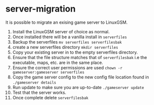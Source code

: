 # server-migration

It is possible to migrate an exising game server to LinuxGSM.

1. Install the LinuxGSM server of choice as normal.
2. Once installed there will be a vanilla install in `serverfiles`
3. Backup the serverfiles `mv serverfiles serverfilesbak`
4. create a new serverfiles directory `mkdir serverfiles`
5. Copy your existing server in to the empty serverfiles directory.
6. Ensure that the file structure matches that of `serverfilesbak` i.e the executable, maps, etc. are in the same place.
7. Ensure the correct user permissions are used `chown -r gameserver:gameserver serverfiles`
8. Copy the game server config to the new config file location found in `./gameserver details`
9. Run update to make sure you are up-to-date `./gameserver update`
10. Test that the server works.
11. Once complete delete `serverfilesbak`

